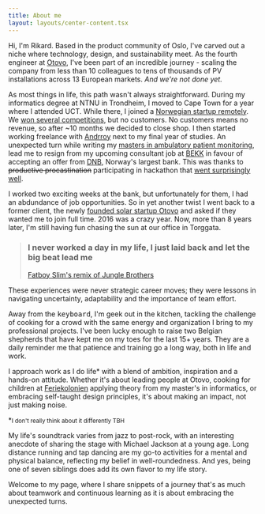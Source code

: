 ```yaml
---
title: About me
layout: layouts/center-content.tsx
---
```


Hi, I'm Rikard. Based in the product community of Oslo, I've carved out a niche
where technology, design, and sustainability meet. As the fourth engineer at
[Otovo](https://otovo.com/), I've been part of an incredible journey - scaling the company from
less than 10 colleagues to tens of thousands of PV installations across 13
European markets. _And we're not done yet._

As most things in life, this path wasn't always straightforward. During my
informatics degree at NTNU in Trondheim, I moved to Cape Town for a year where I
attended UCT. While there, I joined a [Norwegian startup
remotely](https://www.crunchbase.com/organization/cosytech). We [won several
competitions](https://twitter.com/Torildnm/status/617090179862523908), but no
customers. No customers means no revenue, so after ~10 months we decided to
close shop. I then started working freelance with
[Andrroy](https://github.com/andrroy) next to my final year of studies. An
unexpected turn while writing my [masters in ambulatory patient
monitoring](https://ntnuopen.ntnu.no/ntnu-xmlui/handle/11250/2403242), lead me
to resign from my upcoming consultant job at [BEKK](https://www.bekk.no/) in
favour of accepting an offer from [DNB](https://www.dnb.no/), Norway's largest
bank. This was thanks to <s>productive procastination</s> participating in
hackathon that [went surprisingly
well](https://www.dnb.no/dnbnyheter/no/din-okonomi/dnb-utfordrer-studenter-til-a-vise-seg-frem).

I worked two exciting weeks at the bank, but unfortunately for them, I had an
abdundance of job opportunities. So in yet another twist I went back to a former
client, the newly [founded solar startup Otovo](https://www.dn.no/solenergi/grunder/energi/selger-teslaen-for-a-folge-i-elon-musks-fotspor/1-1-5560478) and asked if they wanted me to
join full time. 2016 was a crazy year. Now, more than 8 years later, I'm still
having fun chasing the sun at our office in Torggata.

> ### I never worked a day in my life, I just laid back and let the big beat lead me
>
> [Fatboy Slim's remix of Jungle Brothers](https://soundcloud.com/theclassicmixcdseries/on-the-floor-at-the-boutique-fatboy-slim)

These experiences were never strategic career moves; they were lessons in
navigating uncertainty, adaptability and the importance of team effort.

Away from the <kbd>keyboard</kbd>, I'm geek out in the kitchen, tackling the
challenge of cooking for a crowd with the same energy and organization I bring
to my professional projects. I've been lucky enough to raise two Belgian
shepherds that have kept me on my toes for the last 15+ years. They are a daily
reminder me that patience and training go a long way, both in life and work.

I approach work as I do life\* with a blend of ambition, inspiration and a
hands-on attitude. Whether it's about leading people at Otovo, cooking for children at [Feriekolonien](https://www.feriekolonien.no/) applying theory
from my master's in informatics, or embracing self-taught design principles,
it's about making an impact, not just making noise.

\*<small>I don't really think about it differently TBH</small>

My life's soundtrack varies from jazz to post-rock, with an interesting anecdote
of sharing the stage with Michael Jackson at a young age. Long distance running
and tap dancing are my go-to activities for a mental and physical balance,
reflecting my belief in well-roundedness. And yes, being one of seven siblings
does add its own flavor to my life story.

Welcome to my page, where I share snippets of a journey that's as much about
teamwork and continuous learning as it is about embracing the unexpected turns.
